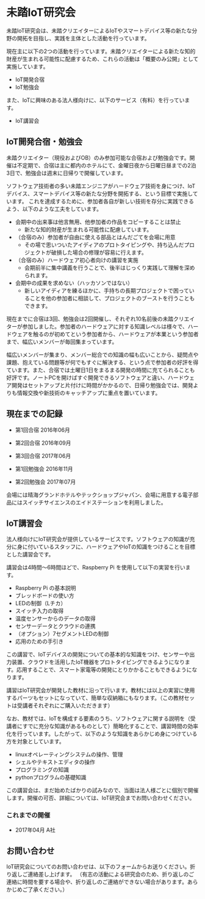# 未踏IoT研究会

未踏IoT研究会は、未踏クリエイターによるIoTやスマートデバイス等の新たな分野の開拓を目指し、実践を主体とした活動を行っています。

現在主に以下の2つの活動を行っています。未踏クリエイターによる新たな知的財産が生まれる可能性に配慮するため、これらの活動は「概要のみ公開」として実施しています。

- IoT開発合宿
- IoT勉強会

また、IoTに興味のある法人様向けに、以下のサービス（有料）を行っています。

- IoT講習会



## IoT開発合宿・勉強会

未踏クリエイター（現役およびOB）のみ参加可能な合宿および勉強会です。開催は不定期で、合宿は主に都内のホテルにて、金曜日夜から日曜日昼までの2泊3日で、勉強会は週末に日帰りで開催しています。

ソフトウェア技術者の多い未踏エンジニアがハードウェア技術を身につけ、IoTデバイス、スマートデバイス等の新たな分野を開拓する、という目標で実施しています。
これを達成するために、参加者各自が新しい技術を存分に実践できるよう、以下のような工夫をしています。

- 会期中の出来事は他言無用、他参加者の作品をコピーすることは禁止
  - 新たな知的財産が生まれる可能性に配慮しています。
- （合宿のみ）参加者が自由に使える部品とはんだごてを会場に用意
  - その場で思いついたアイディアのプロトタイピングや、持ち込んだプロジェクトが破損した場合の修理が容易に行えます。
- （合宿のみ）ハードウェア初心者向けの講習を実施
  - 会期前半に集中講義を行うことで、後半はじっくり実践して理解を深められます。
- 会期中の成果を求めない（ハッカソンではない）
  - 新しいアイディアを練るほかに、手持ちの長期プロジェクトで困っていることを他の参加者に相談して、プロジェクトのブーストを行うこともできます。

現在までに合宿は3回、勉強会は2回開催し、それぞれ10名前後の未踏クリエイターが参加しました。参加者のハードウェアに対する知識レベルは様々で、ハードウェアを触るのが初めてという参加者から、ハードウェアが本業という参加者まで、幅広いメンバーが毎回集まっています。

幅広いメンバーが集まり、メンバー総合での知識の幅も広いことから、疑問点や課題、抱えている問題等が何でもすぐに解決する、という点で参加者の好評を得ています。また、合宿では土曜日1日をまるまる開発の時間に充てられることも好評です。ノートPCを開けばすぐ開発できるソフトウェアと違い、ハードウェア開発はセットアップと片付けに時間がかかるので、日帰り勉強会では、開発よりも情報交換や新技術のキャッチアップに重点を置いています。

## 現在までの記録
- 第1回合宿 2016年06月
- 第2回合宿 2016年09月
- 第3回合宿 2017年06月

- 第1回勉強会 2016年11月
- 第2回勉強会 2017年07月

会場には晴海グランドホテルやテックショップジャパン、会場に用意する電子部品にはスイッチサイエンスのエイドステーションを利用しました。


## IoT講習会

法人様向けにIoT研究会が提供しているサービスです。ソフトウェアの知識が充分に身に付いているスタッフに、ハードウェアやIoTの知識をつけることを目標とした講習会です。

講習会は4時間～6時間ほどで、Raspberry Pi を使用して以下の実習を行います。

- Raspberry Pi の基本説明
- ブレッドボードの使い方
- LEDの制御（Lチカ）
- スイッチ入力の取得
- 温度センサーからのデータの取得
- センサーデータとクラウドの連携
- （オプション）7セグメントLEDの制御
- 応用のための手引き

この講習で、IoTデバイスの開発についての基本的な知識をつけ、センサーや出力装置、クラウドを活用したIoT機器をプロトタイピングできるようになります。応用することで、スマート家電等の開発にとりかかることもできるようになります。

講習はIoT研究会が開発した教材に沿って行います。教材には以上の実習に使用するパーツもセットになっていて、簡単な収納箱にもなります。（この教材セットは受講者それぞれにご購入いただきます）

なお、教材では、IoTを構成する要素のうち、ソフトウェアに関する説明を（受講者にすでに充分な知識があるものとして）簡略化することで、講習時間の効率化を行っています。したがって、以下のような知識をあらかじめ身につけている方を対象としています。

- linuxオペレーティングシステムの操作、管理
- シェルやテキストエディタの操作
- プログラミングの知識
- pythonプログラムの基礎知識

この講習会は、まだ始めたばかりの試みなので、当面は法人様ごとに個別で開催します。開催の可否、詳細については、IoT研究会までお問い合わせください。

### これまでの開催
- 2017年04月 A社


## お問い合わせ

IoT研究会についてのお問い合わせは、以下のフォームからお送りください。折り返しご連絡差し上げます。
（有志の活動による研究会のため、折り返しのご連絡に時間を要する場合や、折り返しのご連絡ができない場合があります。あらかじめご了承ください。）


